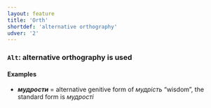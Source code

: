 ```yaml
---
layout: feature
title: 'Orth'
shortdef: 'alternative orthography'
udver: '2'
---
```


### <a name="Alt">`Alt`</a>: alternative orthography is used

#### Examples

* _<b>мудрости</b>_ = alternative genitive form of _мудрість_ “wisdom”, the standard form is _мудрості_
<!-- Interlanguage links updated St lis 3 20:58:26 CET 2021 -->
